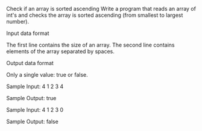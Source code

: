 Check if an array is sorted ascending
Write a program that reads an array of int's and checks the array is sorted ascending (from smallest to largest number).

Input data format

The first line contains the size of an array.
The second line contains elements of the array separated by spaces.

Output data format

Only a single value: true or false.

Sample Input:
4
1 2 3 4

Sample Output:
true


Sample Input:
4
1 2 3 0

Sample Output:
false


